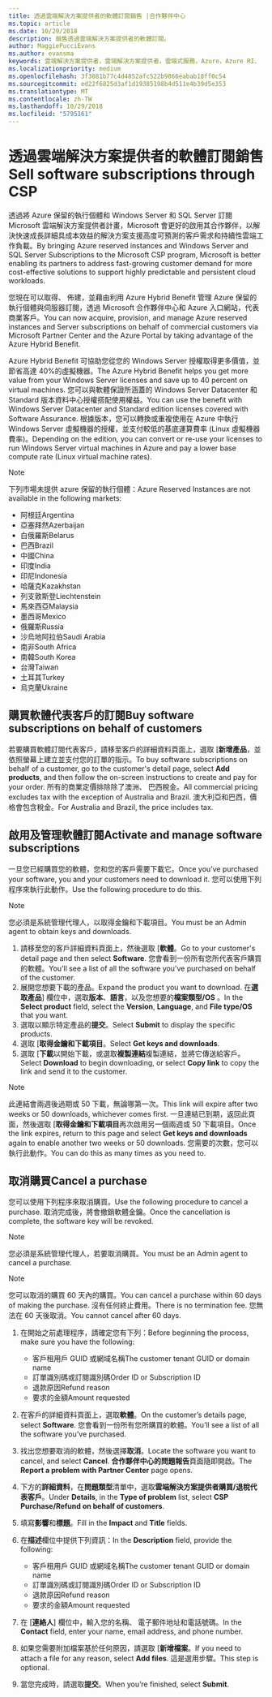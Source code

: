 ```yaml
---
title: 透過雲端解決方案提供者的軟體訂閱銷售 |合作夥伴中心
ms.topic: article
ms.date: 10/29/2018
description: 銷售透過雲端解決方案提供者的軟體訂閱。
author: MaggiePucciEvans
ms.author: evansma
keywords: 雲端解決方案提供者，雲端解決方案提供者，雲端式服務，Azure，Azure RI、 Windows Server、 SQL Server，軟體訂閱
ms.localizationpriority: medium
ms.openlocfilehash: 3f3881b77c4d4852afc522b9866eabab18ff0c54
ms.sourcegitcommit: ed22f6825d3af1d19385198b4d511e4b39d5e353
ms.translationtype: MT
ms.contentlocale: zh-TW
ms.lasthandoff: 10/29/2018
ms.locfileid: "5795161"
---
```

# <a name="sell-software-subscriptions-through-csp"></a><span data-ttu-id="e1e48-104">透過雲端解決方案提供者的軟體訂閱銷售</span><span class="sxs-lookup"><span data-stu-id="e1e48-104">Sell software subscriptions through CSP</span></span>

<span data-ttu-id="e1e48-105">透過將 Azure 保留的執行個體和 Windows Server 和 SQL Server 訂閱 Microsoft 雲端解決方案提供者計畫，Microsoft 會更好的啟用其合作夥伴，以解決快速成長詳細具成本效益的解決方案支援高度可預測的客戶需求和持續性雲端工作負載。</span><span class="sxs-lookup"><span data-stu-id="e1e48-105">By bringing Azure reserved instances and Windows Server and SQL Server Subscriptions to the Microsoft CSP program, Microsoft is better enabling its partners to address fast-growing customer demand for more cost-effective solutions to support highly predictable and persistent cloud workloads.</span></span> 

<span data-ttu-id="e1e48-106">您現在可以取得、 佈建，並藉由利用 Azure Hybrid Benefit 管理 Azure 保留的執行個體與伺服器訂閱，透過 Microsoft 合作夥伴中心和 Azure 入口網站，代表商業客戶。</span><span class="sxs-lookup"><span data-stu-id="e1e48-106">You can now acquire, provision, and manage Azure reserved instances and Server subscriptions on behalf of commercial customers via Microsoft Partner Center and the Azure Portal by taking advantage of the Azure Hybrid Benefit.</span></span> 

<span data-ttu-id="e1e48-107">Azure Hybrid Benefit 可協助您從您的 Windows Server 授權取得更多價值，並節省高達 40%的虛擬機器。</span><span class="sxs-lookup"><span data-stu-id="e1e48-107">The Azure Hybrid Benefit helps you get more value from your Windows Server licenses and save up to 40 percent on virtual machines.</span></span> <span data-ttu-id="e1e48-108">您可以與軟體保證所涵蓋的 Windows Server Datacenter 和 Standard 版本資料中心授權搭配使用權益。</span><span class="sxs-lookup"><span data-stu-id="e1e48-108">You can use the benefit with Windows Server Datacenter and Standard edition licenses covered with Software Assurance.</span></span> <span data-ttu-id="e1e48-109">根據版本，您可以轉換或重複使用在 Azure 中執行 Windows Server 虛擬機器的授權，並支付較低的基底運算費率 (Linux 虛擬機器費率)。</span><span class="sxs-lookup"><span data-stu-id="e1e48-109">Depending on the edition, you can convert or re-use your licenses to run Windows Server virtual machines in Azure and pay a lower base compute rate (Linux virtual machine rates).</span></span>

> [!NOTE]  
> <span data-ttu-id="e1e48-110">下列市場未提供 azure 保留的執行個體：</span><span class="sxs-lookup"><span data-stu-id="e1e48-110">Azure Reserved Instances are not available in the following markets:</span></span>  
> * <span data-ttu-id="e1e48-111">阿根廷</span><span class="sxs-lookup"><span data-stu-id="e1e48-111">Argentina</span></span>
> * <span data-ttu-id="e1e48-112">亞塞拜然</span><span class="sxs-lookup"><span data-stu-id="e1e48-112">Azerbaijan</span></span>
> * <span data-ttu-id="e1e48-113">白俄羅斯</span><span class="sxs-lookup"><span data-stu-id="e1e48-113">Belarus</span></span>
> * <span data-ttu-id="e1e48-114">巴西</span><span class="sxs-lookup"><span data-stu-id="e1e48-114">Brazil</span></span>
> * <span data-ttu-id="e1e48-115">中國</span><span class="sxs-lookup"><span data-stu-id="e1e48-115">China</span></span>
> * <span data-ttu-id="e1e48-116">印度</span><span class="sxs-lookup"><span data-stu-id="e1e48-116">India</span></span>
> * <span data-ttu-id="e1e48-117">印尼</span><span class="sxs-lookup"><span data-stu-id="e1e48-117">Indonesia</span></span>
> * <span data-ttu-id="e1e48-118">哈薩克</span><span class="sxs-lookup"><span data-stu-id="e1e48-118">Kazakhstan</span></span>
> * <span data-ttu-id="e1e48-119">列支敦斯登</span><span class="sxs-lookup"><span data-stu-id="e1e48-119">Liechtenstein</span></span>
> * <span data-ttu-id="e1e48-120">馬來西亞</span><span class="sxs-lookup"><span data-stu-id="e1e48-120">Malaysia</span></span>
> * <span data-ttu-id="e1e48-121">墨西哥</span><span class="sxs-lookup"><span data-stu-id="e1e48-121">Mexico</span></span>
> * <span data-ttu-id="e1e48-122">俄羅斯</span><span class="sxs-lookup"><span data-stu-id="e1e48-122">Russia</span></span>
> * <span data-ttu-id="e1e48-123">沙烏地阿拉伯</span><span class="sxs-lookup"><span data-stu-id="e1e48-123">Saudi Arabia</span></span>
> * <span data-ttu-id="e1e48-124">南非</span><span class="sxs-lookup"><span data-stu-id="e1e48-124">South Africa</span></span>
> * <span data-ttu-id="e1e48-125">南韓</span><span class="sxs-lookup"><span data-stu-id="e1e48-125">South Korea</span></span>
> * <span data-ttu-id="e1e48-126">台灣</span><span class="sxs-lookup"><span data-stu-id="e1e48-126">Taiwan</span></span>
> * <span data-ttu-id="e1e48-127">土耳其</span><span class="sxs-lookup"><span data-stu-id="e1e48-127">Turkey</span></span>
> * <span data-ttu-id="e1e48-128">烏克蘭</span><span class="sxs-lookup"><span data-stu-id="e1e48-128">Ukraine</span></span>

## <a name="buy-software-subscriptions-on-behalf-of-customers"></a><span data-ttu-id="e1e48-129">購買軟體代表客戶的訂閱</span><span class="sxs-lookup"><span data-stu-id="e1e48-129">Buy software subscriptions on behalf of customers</span></span>

<span data-ttu-id="e1e48-130">若要購買軟體訂閱代表客戶，請移至客戶的詳細資料頁面上，選取 [**新增產品**，並依照螢幕上建立並支付您的訂單的指示。</span><span class="sxs-lookup"><span data-stu-id="e1e48-130">To buy software subscriptions on behalf of a customer, go to the customer's detail page, select **Add products**, and then follow the on-screen instructions to create and pay for your order.</span></span> <span data-ttu-id="e1e48-131">所有的商業定價排除除了澳洲、 巴西稅金。</span><span class="sxs-lookup"><span data-stu-id="e1e48-131">All commercial pricing excludes tax with the exception of Australia and Brazil.</span></span> <span data-ttu-id="e1e48-132">澳大利亞和巴西，價格會包含稅金。</span><span class="sxs-lookup"><span data-stu-id="e1e48-132">For Australia and Brazil, the price includes tax.</span></span>


## <a name="activate-and-manage-software-subscriptions"></a><span data-ttu-id="e1e48-133">啟用及管理軟體訂閱</span><span class="sxs-lookup"><span data-stu-id="e1e48-133">Activate and manage software subscriptions</span></span>

<span data-ttu-id="e1e48-134">一旦您已經購買您的軟體，您和您的客戶需要下載它。</span><span class="sxs-lookup"><span data-stu-id="e1e48-134">Once you’ve purchased your software, you and your customers need to download it.</span></span> <span data-ttu-id="e1e48-135">您可以使用下列程序來執行此動作。</span><span class="sxs-lookup"><span data-stu-id="e1e48-135">Use the following procedure to do this.</span></span> 

>[!NOTE]
><span data-ttu-id="e1e48-136">您必須是系統管理代理人，以取得金鑰和下載項目。</span><span class="sxs-lookup"><span data-stu-id="e1e48-136">You must be an Admin agent to obtain keys and downloads.</span></span> 

1. <span data-ttu-id="e1e48-137">請移至您的客戶詳細資料頁面上，然後選取 [**軟體**。</span><span class="sxs-lookup"><span data-stu-id="e1e48-137">Go to your customer's detail page and then select **Software**.</span></span> <span data-ttu-id="e1e48-138">您會看到一份所有您所代表客戶購買的軟體。</span><span class="sxs-lookup"><span data-stu-id="e1e48-138">You’ll see a list of all the software you’ve purchased on behalf of the customer.</span></span> 
2.  <span data-ttu-id="e1e48-139">展開您想要下載的產品。</span><span class="sxs-lookup"><span data-stu-id="e1e48-139">Expand the product you want to download.</span></span> <span data-ttu-id="e1e48-140">在**選取產品**] 欄位中，選取**版本**、**語言**，以及您想要的**檔案類型/OS** 。</span><span class="sxs-lookup"><span data-stu-id="e1e48-140">In the **Select product** field, select the **Version**, **Language**, and **File type/OS** that you want.</span></span> 
3.  <span data-ttu-id="e1e48-141">選取以顯示特定產品的**提交**。</span><span class="sxs-lookup"><span data-stu-id="e1e48-141">Select **Submit** to display the specific products.</span></span> 
4.  <span data-ttu-id="e1e48-142">選取 [**取得金鑰和下載項目**。</span><span class="sxs-lookup"><span data-stu-id="e1e48-142">Select **Get keys and downloads**.</span></span> 
5.  <span data-ttu-id="e1e48-143">選取 [**下載**以開始下載，或選取**複製連結**複製連結，並將它傳送給客戶。</span><span class="sxs-lookup"><span data-stu-id="e1e48-143">Select **Download** to begin downloading, or select **Copy link** to copy the link and send it to the customer.</span></span> 

>[!NOTE]
><span data-ttu-id="e1e48-144">此連結會兩週後過期或 50 下載，無論哪第一次。</span><span class="sxs-lookup"><span data-stu-id="e1e48-144">This link will expire after two weeks or 50 downloads, whichever comes first.</span></span> <span data-ttu-id="e1e48-145">一旦連結已到期，返回此頁面，然後選取 [**取得金鑰和下載項目**再次啟用另一個兩週或 50 下載項目。</span><span class="sxs-lookup"><span data-stu-id="e1e48-145">Once the link expires, return to this page and select **Get keys and downloads** again to enable another two weeks or 50 downloads.</span></span> <span data-ttu-id="e1e48-146">您需要的次數，您可以執行此動作。</span><span class="sxs-lookup"><span data-stu-id="e1e48-146">You can do this as many times as you need to.</span></span> 


## <a name="cancel-a-purchase"></a><span data-ttu-id="e1e48-147">取消購買</span><span class="sxs-lookup"><span data-stu-id="e1e48-147">Cancel a purchase</span></span>
<span data-ttu-id="e1e48-148">您可以使用下列程序來取消購買。</span><span class="sxs-lookup"><span data-stu-id="e1e48-148">Use the following procedure to cancel a purchase.</span></span> <span data-ttu-id="e1e48-149">取消完成後，將會撤銷軟體金鑰。</span><span class="sxs-lookup"><span data-stu-id="e1e48-149">Once the cancellation is complete, the software key will be revoked.</span></span> 

>[!NOTE]
><span data-ttu-id="e1e48-150">您必須是系統管理代理人，若要取消購買。</span><span class="sxs-lookup"><span data-stu-id="e1e48-150">You must be an Admin agent to cancel a purchase.</span></span> 

>[!NOTE]
><span data-ttu-id="e1e48-151">您可以取消的購買 60 天內的購買。</span><span class="sxs-lookup"><span data-stu-id="e1e48-151">You can cancel a purchase within 60 days of making the purchase.</span></span> <span data-ttu-id="e1e48-152">沒有任何終止費用。</span><span class="sxs-lookup"><span data-stu-id="e1e48-152">There is no termination fee.</span></span> <span data-ttu-id="e1e48-153">您無法在 60 天後取消。</span><span class="sxs-lookup"><span data-stu-id="e1e48-153">You cannot cancel after 60 days.</span></span> 

1.  <span data-ttu-id="e1e48-154">在開始之前處理程序，請確定您有下列：</span><span class="sxs-lookup"><span data-stu-id="e1e48-154">Before beginning the process, make sure you have the following:</span></span> 
    -   <span data-ttu-id="e1e48-155">客戶租用戶 GUID 或網域名稱</span><span class="sxs-lookup"><span data-stu-id="e1e48-155">The customer tenant GUID or domain name</span></span>
    -   <span data-ttu-id="e1e48-156">訂單識別碼或訂閱識別碼</span><span class="sxs-lookup"><span data-stu-id="e1e48-156">Order ID or Subscription ID</span></span>
    -   <span data-ttu-id="e1e48-157">退款原因</span><span class="sxs-lookup"><span data-stu-id="e1e48-157">Refund reason</span></span>
    -   <span data-ttu-id="e1e48-158">要求的金額</span><span class="sxs-lookup"><span data-stu-id="e1e48-158">Amount requested</span></span>

2.  <span data-ttu-id="e1e48-159">在客戶的詳細資料頁面上，選取**軟體**。</span><span class="sxs-lookup"><span data-stu-id="e1e48-159">On the customer’s details page, select **Software**.</span></span> <span data-ttu-id="e1e48-160">您會看到一份所有您所購買的軟體。</span><span class="sxs-lookup"><span data-stu-id="e1e48-160">You’ll see a list of all the software you’ve purchased.</span></span> 

3.  <span data-ttu-id="e1e48-161">找出您想要取消的軟體，然後選擇**取消**。</span><span class="sxs-lookup"><span data-stu-id="e1e48-161">Locate the software you want to cancel, and select **Cancel**.</span></span> <span data-ttu-id="e1e48-162">**合作夥伴中心的問題報告**頁面隨即開啟。</span><span class="sxs-lookup"><span data-stu-id="e1e48-162">The **Report a problem with Partner Center** page opens.</span></span> 

4.  <span data-ttu-id="e1e48-163">下方的**詳細資料**，在**問題類型**清單中，選取**雲端解決方案提供者購買/退稅代表客戶**。</span><span class="sxs-lookup"><span data-stu-id="e1e48-163">Under **Details**, in the **Type of problem** list, select **CSP Purchase/Refund on behalf of customers**.</span></span>

5.  <span data-ttu-id="e1e48-164">填寫**影響**和**標題**。</span><span class="sxs-lookup"><span data-stu-id="e1e48-164">Fill in the **Impact** and **Title** fields.</span></span> 

6.  <span data-ttu-id="e1e48-165">在**描述**欄位中提供下列資訊：</span><span class="sxs-lookup"><span data-stu-id="e1e48-165">In the **Description** field, provide the following:</span></span> 
    -   <span data-ttu-id="e1e48-166">客戶租用戶 GUID 或網域名稱</span><span class="sxs-lookup"><span data-stu-id="e1e48-166">The customer tenant GUID or domain name</span></span>
    -   <span data-ttu-id="e1e48-167">訂單識別碼或訂閱識別碼</span><span class="sxs-lookup"><span data-stu-id="e1e48-167">Order ID or Subscription ID</span></span>
    -   <span data-ttu-id="e1e48-168">退款原因</span><span class="sxs-lookup"><span data-stu-id="e1e48-168">Refund reason</span></span>
    -   <span data-ttu-id="e1e48-169">要求的金額</span><span class="sxs-lookup"><span data-stu-id="e1e48-169">Amount requested</span></span>

7.  <span data-ttu-id="e1e48-170">在 [**連絡人**] 欄位中，輸入您的名稱、 電子郵件地址和電話號碼。</span><span class="sxs-lookup"><span data-stu-id="e1e48-170">In the **Contact** field, enter your name, email address, and phone number.</span></span> 

8.  <span data-ttu-id="e1e48-171">如果您需要附加檔案基於任何原因，請選取 [**新增檔案**。</span><span class="sxs-lookup"><span data-stu-id="e1e48-171">If you need to attach a file for any reason, select **Add files**.</span></span> <span data-ttu-id="e1e48-172">這是選用步驟。</span><span class="sxs-lookup"><span data-stu-id="e1e48-172">This step is optional.</span></span> 

9.  <span data-ttu-id="e1e48-173">當您完成時，請選取**提交**。</span><span class="sxs-lookup"><span data-stu-id="e1e48-173">When you’re finished, select **Submit**.</span></span>
